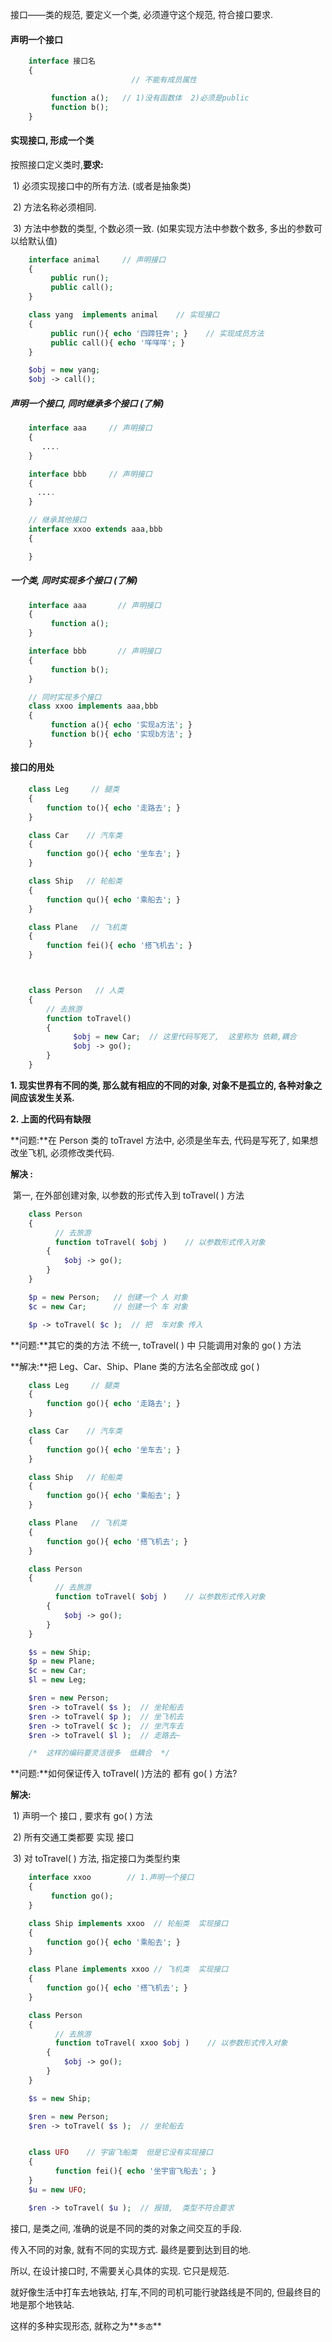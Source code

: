 接口——类的规范, 要定义一个类, 必须遵守这个规范, 符合接口要求.

#### 声明一个接口

```php
    interface 接口名
    {
                           // 不能有成员属性

         function a();   // 1)没有函数体  2)必须是public
         function b();
    }
```

#### 实现接口, 形成一个类

按照接口定义类时,**要求:**

​ 1\) 必须实现接口中的所有方法. \(或者是抽象类\)

​ 2\) 方法名称必须相同.

​ 3\) 方法中参数的类型, 个数必须一致. \(如果实现方法中参数个数多, 多出的参数可以给默认值\)

```php
    interface animal     // 声明接口
    {
         public run();
         public call();
    }

    class yang  implements animal    // 实现接口
    {
         public run(){ echo '四蹄狂奔'; }    // 实现成员方法
         public call(){ echo '咩咩咩'; }     
    }

    $obj = new yang;
    $obj -> call();
```

##### 声明一个接口, 同时继承多个接口 \(了解\)

```php
    interface aaa     // 声明接口
    {
       ....
    }

    interface bbb     // 声明接口
    {
      ....
    }

    // 继承其他接口
    interface xxoo extends aaa,bbb
    {

    }
```

##### 一个类, 同时实现多个接口 \(了解\)

```php
    interface aaa       // 声明接口
    {
         function a();
    }

    interface bbb       // 声明接口
    {
         function b();
    }

    // 同时实现多个接口
    class xxoo implements aaa,bbb
    {
         function a(){ echo '实现a方法'; }
         function b(){ echo '实现b方法'; }
    }
```

#### 接口的用处

```php
    class Leg     // 腿类
    {
        function to(){ echo '走路去'; }
    }

    class Car    // 汽车类
    {
        function go(){ echo '坐车去'; }
    }

    class Ship   // 轮船类
    {
        function qu(){ echo '乘船去'; }
    }

    class Plane   // 飞机类
    {
        function fei(){ echo '搭飞机去'; }
    }



    class Person   // 人类
    {
        // 去旅游
        function toTravel()
        {
              $obj = new Car;  // 这里代码写死了,  这里称为 依赖,耦合
              $obj -> go();
        }
    }
```

**1. 现实世界有不同的类, 那么就有相应的不同的对象, 对象不是孤立的, 各种对象之间应该发生关系.**

**2. 上面的代码有缺限**

**问题:**在 Person 类的 toTravel 方法中, 必须是坐车去, 代码是写死了, 如果想改坐飞机, 必须修改类代码.

**解决 :**

​ 第一, 在外部创建对象, 以参数的形式传入到 toTravel\( \) 方法

```php
    class Person
    {
          // 去旅游
          function toTravel( $obj )    // 以参数形式传入对象
        {
            $obj -> go();
        }
    }

    $p = new Person;   // 创建一个 人 对象
    $c = new Car;      // 创建一个 车 对象

    $p -> toTravel( $c );  // 把  车对象 传入
```

**问题:**其它的类的方法 不统一, toTravel\( \) 中 只能调用对象的 go\( \) 方法

**解决:**把 Leg、Car、Ship、Plane 类的方法名全部改成 go\( \)

```php
    class Leg     // 腿类
    {
        function go(){ echo '走路去'; }
    }

    class Car    // 汽车类
    {
        function go(){ echo '坐车去'; }
    }

    class Ship   // 轮船类
    {
        function go(){ echo '乘船去'; }
    }

    class Plane   // 飞机类
    {
        function go(){ echo '搭飞机去'; }
    }

    class Person
    {
          // 去旅游
          function toTravel( $obj )    // 以参数形式传入对象
        {
            $obj -> go();
        }
    }

    $s = new Ship;
    $p = new Plane;
    $c = new Car;
    $l = new Leg;

    $ren = new Person;
    $ren -> toTravel( $s );  // 坐轮船去
    $ren -> toTravel( $p );  // 坐飞机去
    $ren -> toTravel( $c );  // 坐汽车去
    $ren -> toTravel( $l );  // 走路去~

    /*  这样的编码要灵活很多  低耦合  */
```

​**问题:**如何保证传入 toTravel\( \)方法的 都有 go\( \) 方法?

​**解决:**

​ 1\) 声明一个 接口 , 要求有 go\( \) 方法

​ 2\) 所有交通工类都要 实现 接口

​ 3\) 对 toTravel\( \) 方法, 指定接口为类型约束

```php
    interface xxoo        // 1.声明一个接口
    {
         function go();
    }

    class Ship implements xxoo  // 轮船类  实现接口
    {
        function go(){ echo '乘船去'; }
    }

    class Plane implements xxoo // 飞机类  实现接口
    {
        function go(){ echo '搭飞机去'; }
    }

    class Person
    {
          // 去旅游
          function toTravel( xxoo $obj )    // 以参数形式传入对象
        {
            $obj -> go();
        }
    }

    $s = new Ship;

    $ren = new Person;
    $ren -> toTravel( $s );  // 坐轮船去


    class UFO    // 宇宙飞船类  但是它没有实现接口
    {
          function fei(){ echo '坐宇宙飞船去'; }
    }
    $u = new UFO;

    $ren -> toTravel( $u );  // 报错,  类型不符合要求
```

接口, 是类之间, 准确的说是不同的类的对象之间交互的手段.

传入不同的对象, 就有不同的实现方式. 最终是要到达到目的地.

所以, 在设计接口时, 不需要关心具体的实现. 它只是规范.

就好像生活中打车去地铁站, 打车,不同的司机可能行驶路线是不同的, 但最终目的地是那个地铁站.

这样的多种实现形态, 就称之为**`多态`**

